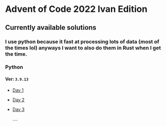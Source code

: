 # Advent of Code 2022 Ivan Edition

## Currently available solutions

### I use python because it fast at processing lots of data (most of the times lol) anyways I want to also do them in Rust when I get the time.

### Python

#### Ver: `3.9.13`

- [Day 1](2022/Day%201/day1.py)
- [Day 2](2022/Day%202/day2.py)
- [Day 3](2022/Day%203/day3.py)

  ....
  
